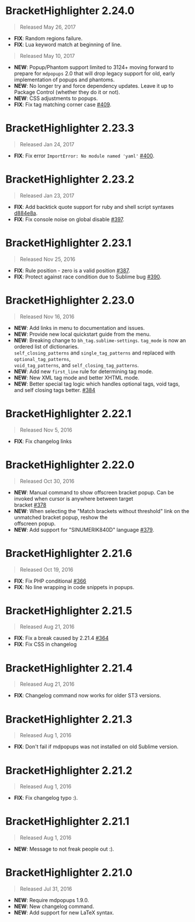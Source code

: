 # BracketHighlighter 2.24.0

> Released May 26, 2017

- **FIX**: Random regions failure.
- **FIX**: Lua keyword match at beginning of line.

> Released May 10, 2017

- **NEW**: Popup/Phantom support limited to 3124+ moving forward to prepare for `mdpopups` 2.0 that will drop legacy
support for old, early implementation of popups and phantoms.
- **NEW**: No longer try and force dependency updates.  Leave it up to Package Control (whether they do it or not).
- **NEW**: CSS adjustments to popups.
- **FIX**: Fix tag matching corner case [#409](https://github.com/facelessuser/BracketHighlighter/issues/409).

# BracketHighlighter 2.23.3

> Released Jan 24, 2017

- **FIX**: Fix error `ImportError: No module named 'yaml'` [#400](https://github.com/facelessuser/BracketHighlighter/issues/400).

# BracketHighlighter 2.23.2

> Released Jan 23, 2017

- **FIX**: Add backtick quote support for ruby and shell script syntaxes [d884e8a](https://github.com/facelessuser/BracketHighlighter/commit/d884e8ab7aa69477c1af5d29cef24589efaf2b8e).
- **FIX**: Fix console noise on global disable [#397](https://github.com/facelessuser/BracketHighlighter/issues/397).

# BracketHighlighter 2.23.1

> Released Nov 25, 2016

- **FIX**: Rule position - zero is a valid position [#387](https://github.com/facelessuser/BracketHighlighter/issues/387).
- **FIX**: Protect against race condition due to Sublime bug [#390](https://github.com/facelessuser/BracketHighlighter/issues/390).

# BracketHighlighter 2.23.0

> Released Nov 16, 2016

- **NEW**: Add links in menu to documentation and issues.
- **NEW**: Provide new local quickstart guide from the menu.
- **NEW**: Breaking change to `bh_tag.sublime-settings`. `tag_mode` is now an ordered list of dictionaries.  
`self_closing_patterns` and `single_tag_patterns` and replaced with `optional_tag_patterns`,  
`void_tag_patterns`, and `self_closing_tag_patterns`.
- **NEW**: Add new `first_line` rule for determining tag mode.
- **NEW**: New XML tag mode and better XHTML mode.
- **NEW**: Better special tag logic which handles optional tags, void tags, and self closing tags better. [#384](https://github.com/facelessuser/BracketHighlighter/issues/384)

# BracketHighlighter 2.22.1

> Released Nov 5, 2016

- **FIX**: Fix changelog links

# BracketHighlighter 2.22.0

> Released Oct 30, 2016

- **NEW**: Manual command to show offscreen bracket popup.  Can be invoked when cursor is anywhere between target  
bracket [#378](https://github.com/facelessuser/BracketHighlighter/issues/378)
- **NEW**: When selecting the "Match brackets without threshold" link on the unmatched bracket popup, reshow the  
offscreen popup.
- **NEW**: Add support for "SINUMERIK840D" language [#379](https://github.com/facelessuser/BracketHighlighter/pull/379).

# BracketHighlighter 2.21.6

> Released Oct 19, 2016

- **FIX**: Fix PHP conditional [#366](https://github.com/facelessuser/BracketHighlighter/issues/366)
- **FIX**: No line wrapping in code snippets in popups.

# BracketHighlighter 2.21.5

> Released Aug 21, 2016

- **FIX**: Fix a break caused by 2.21.4 [#364](https://github.com/facelessuser/BracketHighlighter/issues/364)
- **FIX**: Fix CSS in changelog

# BracketHighlighter 2.21.4

> Released Aug 21, 2016

- **FIX**: Changelog command now works for older ST3 versions.

# BracketHighlighter 2.21.3

> Released Aug 1, 2016

- **FIX**: Don't fail if mdpopups was not installed on old Sublime version.

# BracketHighlighter 2.21.2

> Released Aug 1, 2016

- **FIX**: Fix changelog typo :).

# BracketHighlighter 2.21.1

> Released Aug 1, 2016

- **NEW**: Message to not freak people out :).

# BracketHighlighter 2.21.0

> Released Jul 31, 2016

- **NEW**: Require mdpopups 1.9.0.
- **NEW**: New changelog command.
- **NEW**: Add support for new LaTeX syntax.
